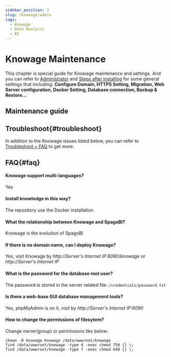 ```yaml
---
sidebar_position: 3
slug: /knowage/admin
tags:
  - Knowage
  - Data Analysis
  - BI
---
```


# Knowage Maintenance

This chapter is special guide for Knowage maintenance and settings. And you can refer to [Administrator](../administrator) and [Steps after installing](../install/setup) for some general settings that including: **Configure Domain, HTTPS Setting, Migration, Web Server configuration, Docker Setting, Database connection, Backup & Restore...**  

## Maintenance guide

## Troubleshoot{#troubleshoot}

In addition to the Knowage issues listed below, you can refer to [Troubleshoot + FAQ](../troubleshoot) to get more.  

## FAQ{#faq}

#### Knowage support multi-languages?

Yes

#### Install knowledge in this way?

The repository use the Docker installation

#### What the relationship between Knowage and SpagoBI?

Knowage is the evolution of SpagoBI

#### If there is no domain name, can I deploy Knowage?

Yes, visit Knowage by *http://Server's Internet IP:8080/knowage* or *http://Server's Internet IP*

#### What is the password for the database root user?

The password is stored in the server related file: `/credentials/password.txt`

#### Is there a web-base GUI database management tools?

Yes, phpMyAdmin is on it, visit by *http://Server's Internet IP:9090*

#### How to change the permissions of filesytem?

Change owner(group) or permissions like below:

```shell
chown -R knowage.knowage /data/wwwroot/knowage
find /data/wwwroot/knowage -type d -exec chmod 750 {} \;
find /data/wwwroot/knowage -type f -exec chmod 640 {} \;
```

